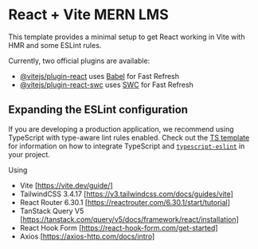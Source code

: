 # React + Vite MERN LMS

This template provides a minimal setup to get React working in Vite with HMR and some ESLint rules.

Currently, two official plugins are available:

- [@vitejs/plugin-react](https://github.com/vitejs/vite-plugin-react/blob/main/packages/plugin-react) uses [Babel](https://babeljs.io/) for Fast Refresh
- [@vitejs/plugin-react-swc](https://github.com/vitejs/vite-plugin-react/blob/main/packages/plugin-react-swc) uses [SWC](https://swc.rs/) for Fast Refresh

## Expanding the ESLint configuration

If you are developing a production application, we recommend using TypeScript with type-aware lint rules enabled. Check out the [TS template](https://github.com/vitejs/vite/tree/main/packages/create-vite/template-react-ts) for information on how to integrate TypeScript and [`typescript-eslint`](https://typescript-eslint.io) in your project.


Using
- Vite [https://vite.dev/guide/]
- TailwindCSS 3.4.17 [https://v3.tailwindcss.com/docs/guides/vite]
- React Router 6.30.1 [https://reactrouter.com/6.30.1/start/tutorial]
- TanStack Query V5 [https://tanstack.com/query/v5/docs/framework/react/installation]
- React Hook Form [https://react-hook-form.com/get-started]
- Axios [https://axios-http.com/docs/intro]
